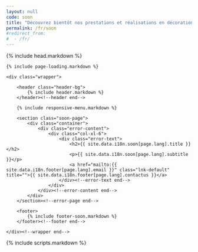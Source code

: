```yaml
---
layout: null
code: soon
title: "Découvrez bientôt nos prestations et réalisations en décoration d'intérieur"
permalink: /fr/soon
#redirect_from:
#  - /fr/
---
```

<html lang="fr">
{% include head.markdown %}


<body>

	{% include page-loading.markdown %}

	<div class="wrapper">
			
		<header class="header-bg">
			{% include header.markdown %}
		</header><!--header end-->

		{% include responsive-menu.markdown %}

		<section class="soon-page">
			<div class="container">
				<div class="error-content">
					<div class="col-xl-6">
						<div class="error-text">
							<h2>{{ site.data.i18n.soon[page.lang].title }}</h2>
							<p>{{ site.data.i18n.soon[page.lang].subtitle }}</p>
							<a href="mailto:{{ site.data.i18n.footer[page.lang].email }}" class="lnk-default" title="">{{ site.data.i18n.footer[page.lang].contactus }}</a>
						</div><!--error-text end-->
					</div>
				</div><!--error-content end-->
			</div>
		</section><!--error-page end-->

		<footer>
			{% include footer-soon.markdown %}
		</footer><!--footer end-->

	</div><!--wrapper end-->

{% include scripts.markdown %}


</body>

</html>